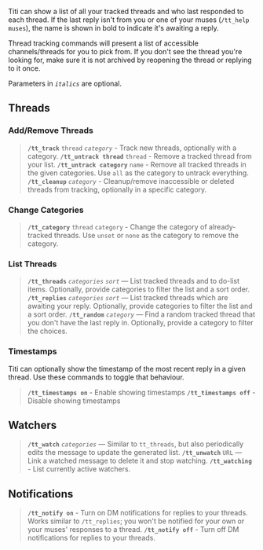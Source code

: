 Titi can show a list of all your tracked threads and who last responded to each thread. If the last reply isn't from you or one of your muses (`/tt_help muses`), the name is shown in bold to indicate it's awaiting a reply.

Thread tracking commands will present a list of accessible channels/threads for you to pick from. If you don't see the thread you're looking for, make sure it is not archived by reopening the thread or replying to it once.

Parameters in _`italics`_ are optional.

## Threads

### Add/Remove Threads

> **`/tt_track`** `thread` _`category`_ - Track new threads, optionally with a category.
> **`/tt_untrack thread`** `thread` - Remove a tracked thread from your list.
> **`/tt_untrack category`** `name` - Remove all tracked threads in the given categories. Use `all` as the category to untrack everything.
> **`/tt_cleanup`** _`category`_ - Cleanup/remove inaccessible or deleted threads from tracking, optionally in a specific category.

### Change Categories

> **`/tt_category`** `thread` `category` - Change the category of already-tracked threads. Use `unset` or `none` as the category to remove the category.

### List Threads

> **`/tt_threads`** _`categories`_ _`sort`_ — List tracked threads and to do-list items. Optionally, provide categories to filter the list and a sort order.
> **`/tt_replies`** _`categories`_ _`sort`_ — List tracked threads which are awaiting your reply. Optionally, provide categories to filter the list and a sort order.
> **`/tt_random`** _`category`_ — Find a random tracked thread that you don't have the last reply in. Optionally, provide a category to filter the choices.

### Timestamps

Titi can optionally show the timestamp of the most recent reply in a given thread. Use these commands to toggle that behaviour.

> **`/tt_timestamps on`** - Enable showing timestamps
> **`/tt_timestamps off`** - Disable showing timestamps

## Watchers

> **`/tt_watch`** _`categories`_ — Similar to `tt_threads`, but also periodically edits the message to update the generated list.
> **`/tt_unwatch`** `URL` — Link a watched message to delete it and stop watching.
> **`/tt_watching`** - List currently active watchers.

## Notifications

> **`/tt_notify on`** - Turn on DM notifications for replies to your threads. Works similar to `/tt_replies`; you won't be notified for your own or your muses' responses to a thread.
> **`/tt_notify off`** - Turn off DM notifications for replies to your threads.
